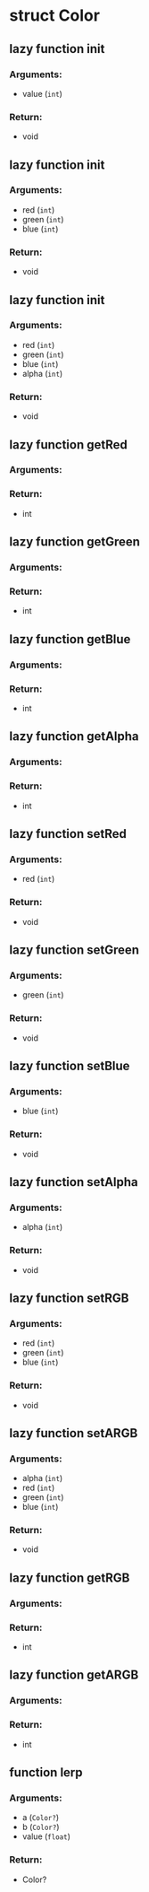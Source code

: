 # struct Color


## lazy function __init__
### Arguments:
- value (`int`)
### Return:
- void




## lazy function __init__
### Arguments:
- red (`int`)
- green (`int`)
- blue (`int`)
### Return:
- void




## lazy function __init__
### Arguments:
- red (`int`)
- green (`int`)
- blue (`int`)
- alpha (`int`)
### Return:
- void




## lazy function getRed
### Arguments:

### Return:
- int




## lazy function getGreen
### Arguments:

### Return:
- int




## lazy function getBlue
### Arguments:

### Return:
- int




## lazy function getAlpha
### Arguments:

### Return:
- int




## lazy function setRed
### Arguments:
- red (`int`)
### Return:
- void




## lazy function setGreen
### Arguments:
- green (`int`)
### Return:
- void




## lazy function setBlue
### Arguments:
- blue (`int`)
### Return:
- void




## lazy function setAlpha
### Arguments:
- alpha (`int`)
### Return:
- void




## lazy function setRGB
### Arguments:
- red (`int`)
- green (`int`)
- blue (`int`)
### Return:
- void




## lazy function setARGB
### Arguments:
- alpha (`int`)
- red (`int`)
- green (`int`)
- blue (`int`)
### Return:
- void




## lazy function getRGB
### Arguments:

### Return:
- int




## lazy function getARGB
### Arguments:

### Return:
- int






## function lerp
### Arguments:
- a (`Color?`)
- b (`Color?`)
- value (`float`)
### Return:
- Color?





